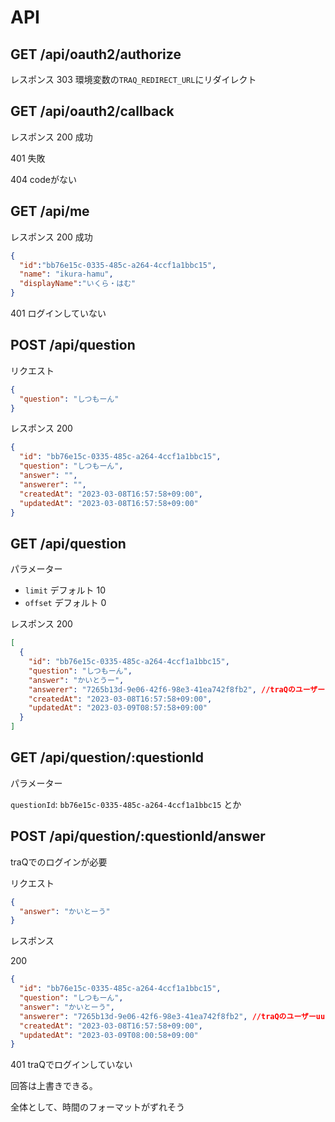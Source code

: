# API

## GET /api/oauth2/authorize

レスポンス
303
環境変数の`TRAQ_REDIRECT_URL`にリダイレクト

## GET /api/oauth2/callback

レスポンス
200
成功

401
失敗

404
codeがない

## GET /api/me

レスポンス
200
成功

```json
{
  "id":"bb76e15c-0335-485c-a264-4ccf1a1bbc15",
  "name": "ikura-hamu",
  "displayName":"いくら・はむ"
}
```

401
ログインしていない

## POST /api/question

リクエスト

```json
{
  "question": "しつもーん"
}
```

レスポンス
200

```json
{
  "id": "bb76e15c-0335-485c-a264-4ccf1a1bbc15",
  "question": "しつもーん",
  "answer": "",
  "answerer": "",
  "createdAt": "2023-03-08T16:57:58+09:00",
  "updatedAt": "2023-03-08T16:57:58+09:00"
}
```

## GET /api/question

パラメーター

- `limit` デフォルト 10
- `offset` デフォルト 0

レスポンス
200

```json
[
  {
    "id": "bb76e15c-0335-485c-a264-4ccf1a1bbc15",
    "question": "しつもーん",
    "answer": "かいとうー",
    "answerer": "7265b13d-9e06-42f6-98e3-41ea742f8fb2", //traQのユーザーuuid
    "createdAt": "2023-03-08T16:57:58+09:00",
    "updatedAt": "2023-03-09T08:57:58+09:00"
  }
]
```

## GET /api/question/:questionId

パラメーター

`questionId`: `bb76e15c-0335-485c-a264-4ccf1a1bbc15` とか

## POST /api/question/:questionId/answer

traQでのログインが必要

リクエスト

```json
{
  "answer": "かいとーう"
}
```

レスポンス

200

```json
{
  "id": "bb76e15c-0335-485c-a264-4ccf1a1bbc15",
  "question": "しつもーん",
  "answer": "かいとーう",
  "answerer": "7265b13d-9e06-42f6-98e3-41ea742f8fb2", //traQのユーザーuuid
  "createdAt": "2023-03-08T16:57:58+09:00",
  "updatedAt": "2023-03-09T08:00:58+09:00"
}
```

401
traQでログインしていない

回答は上書きできる。

全体として、時間のフォーマットがずれそう
